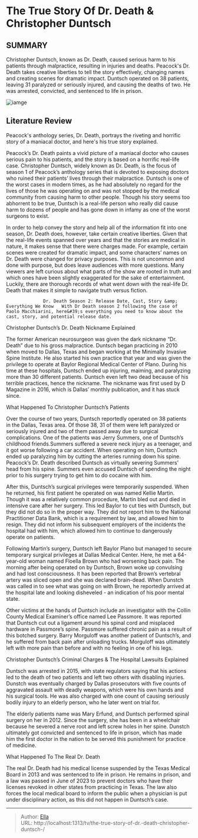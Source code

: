 # The True Story Of Dr. Death &amp; Christopher Duntsch 


## SUMMARY 



  Christopher Duntsch, known as Dr. Death, caused serious harm to his patients through malpractice, resulting in injuries and deaths.   Peacock&#39;s Dr. Death takes creative liberties to tell the story effectively, changing names and creating scenes for dramatic impact.   Duntsch operated on 38 patients, leaving 31 paralyzed or seriously injured, and causing the deaths of two. He was arrested, convicted, and sentenced to life in prison.  

![iamge](https://static1.srcdn.com/wordpress/wp-content/uploads/2023/09/dr-death-season-1-black-and-white-key-art-features-alec-baldwin-joshua-jackson-and-christian-slater.jpg)

## Literature Review
Peacock&#39;s anthology series, Dr. Death, portrays the riveting and horrific story of a maniacal doctor, and here&#39;s his true story explained. 




Peacock’s Dr. Death paints a vivid picture of a maniacal doctor who causes serious pain to his patients, and the story is based on a horrific real-life case. Christopher Duntsch, widely known as Dr. Death, is the focus of season 1 of Peacock’s anthology series that is devoted to exposing doctors who ruined their patients’ lives through their malpractice. Duntsch is one of the worst cases in modern times, as he had absolutely no regard for the lives of those he was operating on and was not stopped by the medical community from causing harm to other people. Though his story seems too abhorrent to be true, Duntsch is a real-life person who really did cause harm to dozens of people and has gone down in infamy as one of the worst surgeons to exist.




In order to help convey the story and help all of the information fit into one season, Dr. Death does, however, take certain creative liberties. Given that the real-life events spanned over years and that the stories are medical in nature, it makes sense that there were charges made. For example, certain scenes were created for dramatic impact, and some characters’ names on Dr. Death were changed for privacy purposes. This is not uncommon and done with purpose, but does leave audiences with more questions. Many viewers are left curious about what parts of the show are rooted in truth and which ones have been slightly exaggerated for the sake of entertainment. Luckily, there are thorough records of what went down with the real-life Dr. Death that makes it simple to navigate truth versus fiction.

                  Dr. Death Season 2: Release Date, Cast, Story &amp; Everything We Know   With Dr Death season 2 following the case of Paolo Macchiarini, here&#39;s everything you need to know about the cast, story, and potential release date.    





 Christopher Duntsch’s Dr. Death Nickname Explained 
          

The former American neurosurgeon was given the dark nickname “Dr. Death” due to his gross malpractice. Duntsch began practicing in 2010 when moved to Dallas, Texas and began working at the Minimally Invasive Spine Institute. He also started his own practice that year and was given the privilege to operate at Baylor Regional Medical Center of Plano. During his time at these hospitals, Duntsch ended up injuring, maiming, and paralyzing more than 30 different patients. Duntsch even left two dead because of his terrible practices, hence the nickname. The nickname was first used by D Magazine in 2016, which is Dallas’ monthly publication, and it has stuck since.



 What Happened To Christopher Duntsch’s Patients 
          




Over the course of two years, Duntsch reportedly operated on 38 patients in the Dallas, Texas area. Of those 38, 31 of them were left paralyzed or seriously injured and two of them passed away due to surgical complications. One of the patients was Jerry Summers, one of Duntsch’s childhood friends.Summers suffered a severe neck injury as a teenager, and it got worse following a car accident. When operating on him, Duntsch ended up paralyzing him by cutting the arteries running down his spine. Peacock’s Dr. Death described Duntsch as virtually severing Summers’ head from his spine. Summers even accused Duntsch of spending the night prior to his surgery trying to get him to do cocaine with him.

After this, Duntsch’s surgical privileges were temporarily suspended. When he returned, his first patient he operated on was named Kellie Martin. Though it was a relatively common procedure, Martin bled out and died in intensive care after her surgery. This led Baylor to cut ties with Duntsch, but they did not do so in the proper way. They did not report him to the National Practitioner Data Bank, which is a requirement by law, and allowed him to resign. They did not inform his subsequent employers of the incidents the hospital had with him, which allowed him to continue to dangerously operate on patients.




Following Martin’s surgery, Duntsch left Baylor Plano but managed to secure temporary surgical privileges at Dallas Medical Center. Here, he met a 64-year-old woman named Floella Brown who had worsening back pain. The morning after being operated on by Duntsch, Brown woke up convulsing and had lost consciousness. It has been reported that Brown’s vertebral artery was sliced open and she was declared brain-dead. When Dunstch was called in to see what was going on with Brown, he reportedly arrived at the hospital late and looking disheveled - an indication of his poor mental state.

Other victims at the hands of Duntsch include an investigator with the Collin County Medical Examiner’s office named Lee Passmore. It was reported that Duntsch cut out a ligament around his spinal cord and misplaced hardware in Passmore’s spine. Passmore suffered chronic pain as a result of this botched surgery. Barry Morguloff was another patient of Duntsch’s, and he suffered from back pain after unloading trucks. Morguloff was ultimately left with more pain than before and with no feeling in one of his legs.






 Christopher Duntsch’s Criminal Charges &amp; The Hospital Lawsuits Explained 
          

Duntsch was arrested in 2015, with state regulators saying that his actions led to the death of two patients and left two others with disabling injuries. Dunstch was eventually charged by Dallas prosecutors with five counts of aggravated assault with deadly weapons, which were his own hands and his surgical tools. He was also charged with one count of causing seriously bodily injury to an elderly person, who he later went on trial for.

The elderly patients name was Mary Erfund, and Duntsch performed spinal surgery on her in 2012. Since the surgery, she has been in a wheelchair because he severed a nerve root and left screw holes in her spine. Dunstch ultimately got convicted and sentenced to life in prison, which has made him the first doctor in the nation to be served this punishment for practice of medicine.






 What Happened To The Real Dr. Death 
          

The real Dr. Death had his medical license suspended by the Texas Medical Board in 2013 and was sentenced to life in prison. He remains in prison, and a law was passed in June of 2023 to prevent doctors who have their licenses revoked in other states from practicing in Texas. The law also forces the local medical board to inform the public when a physician is put under disciplinary action, as this did not happen in Duntsch’s case.



---

> Author: [Ella](https://instagram.hk.cn/)  
> URL: http://localhost:1313/tv/the-true-story-of-dr.-death-christopher-duntsch-/  

